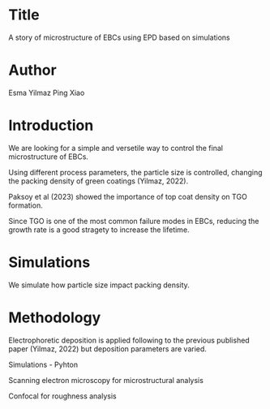 # Title 
A story of microstructure of EBCs using EPD based on simulations

# Author
Esma Yilmaz
Ping Xiao

# Introduction
We are looking for a simple and versetile way to control the final microstructure of EBCs.

Using different process parameters, the particle size is controlled, changing the packing density of green coatings (Yilmaz, 2022).

Paksoy et al (2023) showed the importance of top coat density on TGO formation. 

Since TGO is one of the most common failure modes in EBCs, reducing the growth rate is a good stragety to increase the lifetime.

# Simulations

We simulate how particle size impact packing density.

# Methodology

Electrophoretic deposition is applied following to the previous published paper (Yilmaz, 2022) but deposition parameters are varied.

Simulations - Pyhton

Scanning electron microscopy for microstructural analysis

Confocal for roughness analysis
